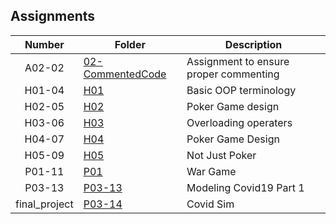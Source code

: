 ## Assignments

| Number | Folder | Description |
| :----: | ------ | ----------- |
|    A02-02    |    [02-CommentedCode](https://github.com/JoshCAtl/2143-OOP-Cupp/tree/master/Assignments/02-CommentedCode)    |      Assignment to ensure proper commenting       |
|    H01-04     |   [H01](https://github.com/JoshCAtl/2143-OOP-Cupp/blob/master/Assignments/H01/README.md)   |      Basic OOP terminology      |
|   H02-05    |   [H02](https://github.com/JoshCAtl/2143-OOP-Cupp/tree/master/Assignments/H02)    |   Poker Game design           |
|   H03-06    |   [H03](https://github.com/JoshCAtl/2143-OOP-Cupp/tree/master/Assignments/H03)    | Overloading operaters
|   H04-07    |   [H04](https://github.com/JoshCAtl/2143-OOP-Cupp/tree/master/Assignments/H04)    | Poker Game Design           |
|   H05-09    |   [H05](https://github.com/JoshCAtl/2143-OOP-Cupp/tree/master/Assignments/H05)    | Not Just Poker          |
|   P01-11    |   [P01](https://github.com/JoshCAtl/2143-OOP-Cupp/tree/master/Assignments/P01)    | War Game              |
|   P03-13    |   [P03-13](https://github.com/JoshCAtl/2143-OOP-Cupp/tree/master/Assignments/P03)    | Modeling Covid19 Part 1 |
|   final_project    |   [P03-14](https://github.com/JoshCAtl/2143-OOP-Cupp/tree/master/Assignments/final_project)| Covid Sim   |
